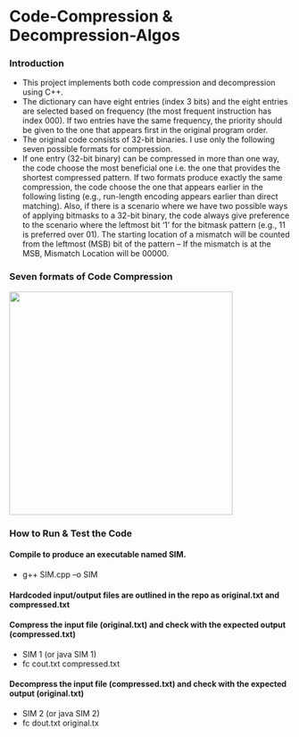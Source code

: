 # Code-Compression & Decompression-Algos
### Introduction
- This project implements both code compression and decompression using C++.
- The dictionary can have eight entries (index 3 bits) and the eight entries are selected based on
frequency (the most frequent instruction has index 000). If two entries have the same frequency,
the priority should be given to the one that appears first in the original program order. 
- The original code consists of 32-bit binaries. I use only the following seven possible formats for
compression. 
- If one entry (32-bit binary) can be compressed in more than one way, the code choose the
most beneficial one i.e. the one that provides the shortest compressed pattern. If two formats produce
exactly the same compression, the code choose the one that appears earlier in the following listing (e.g., run-length
encoding appears earlier than direct matching). Also, if there is a scenario where we have two possible
ways of applying bitmasks to a 32-bit binary, the code always give preference to the scenario where the leftmost bit
‘1’ for the bitmask pattern (e.g., 11 is preferred over 01). The starting location of a mismatch
will be counted from the leftmost (MSB) bit of the pattern – If the mismatch is at the MSB, Mismatch Location will
be 00000.

### Seven formats of Code Compression
<img height="400" src="https://github.com/ViduraErandika/Code-Compression-Decompression-Algos/blob/master/compress_formats.jpg">

### How to Run & Test the Code

#### Compile to produce an executable named SIM.
-  g++ SIM.cpp –o SIM
#### Hardcoded input/output files are outlined in the repo as original.txt and compressed.txt
#### Compress the input file (original.txt) and check with the expected output (compressed.txt)
- SIM 1 (or java SIM 1)
- fc cout.txt compressed.txt
#### Decompress the input file (compressed.txt) and check with the expected output (original.txt)
- SIM 2 (or java SIM 2)
- fc dout.txt original.tx



